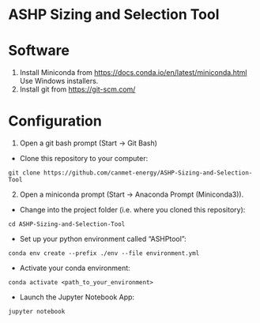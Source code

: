 # ASHP Sizing and Selection Tool

# Software
1.	Install Miniconda from https://docs.conda.io/en/latest/miniconda.html Use Windows installers.
2.	Install git from https://git-scm.com/

#  Configuration
1.	Open a git bash prompt (Start -> Git Bash)
* Clone this repository to your computer:
```
git clone https://github.com/canmet-energy/ASHP-Sizing-and-Selection-Tool
```
2.	Open a miniconda prompt (Start -> Anaconda Prompt (Miniconda3)).
* Change into the project folder (i.e. where you cloned this repository):
```
cd ASHP-Sizing-and-Selection-Tool
```
* Set up your python environment called “ASHPtool”:
```
conda env create --prefix ./env --file environment.yml
```
* Activate your conda environment:
```
conda activate <path_to_your_environment>
```
* Launch the Jupyter Notebook App:
```
jupyter notebook
```
